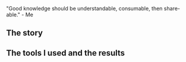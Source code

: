 "Good knowledge should be understandable, consumable, then share-able." - Me

## The story


## The tools I used and the results